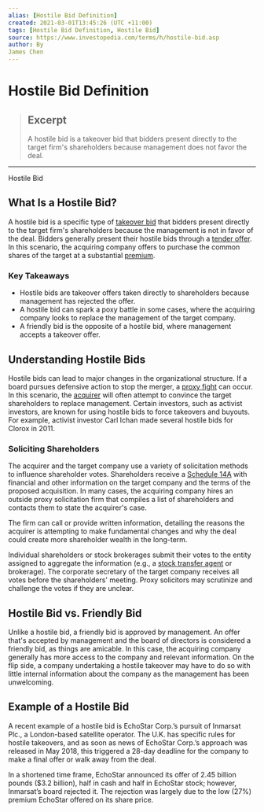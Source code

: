 ```yaml
---
alias: [Hostile Bid Definition]
created: 2021-03-01T13:45:26 (UTC +11:00)
tags: [Hostile Bid Definition, Hostile Bid]
source: https://www.investopedia.com/terms/h/hostile-bid.asp
author: By
James Chen
---
```


# Hostile Bid Definition

> ## Excerpt
> A hostile bid is a takeover bid that bidders present directly to the target firm's shareholders because management does not favor the deal.

---

Hostile Bid
## What Is a Hostile Bid?

A hostile bid is a specific type of [takeover bid](https://www.investopedia.com/terms/t/takeoverbid.asp) that bidders present directly to the target firm's shareholders because the management is not in favor of the deal. Bidders generally present their hostile bids through a [tender offer](https://www.investopedia.com/terms/t/tenderoffer.asp). In this scenario, the acquiring company offers to purchase the common shares of the target at a substantial [premium](https://www.investopedia.com/terms/p/premium.asp).

### Key Takeaways

-   Hostile bids are takeover offers taken directly to shareholders because management has rejected the offer.
-   A hostile bid can spark a poxy battle in some cases, where the acquiring company looks to replace the management of the target company.
-   A friendly bid is the opposite of a hostile bid, where management accepts a takeover offer.

## Understanding Hostile Bids

Hostile bids can lead to major changes in the organizational structure. If a board pursues defensive action to stop the merger, a [proxy fight](https://www.investopedia.com/terms/p/proxyfight.asp) can occur. In this scenario, the [acquirer](https://www.investopedia.com/terms/a/acquirer.asp) will often attempt to convince the target shareholders to replace management. Certain investors, such as activist investors, are known for using hostile bids to force takeovers and buyouts. For example, activist investor Carl Ichan made several hostile bids for Clorox in 2011.

### Soliciting Shareholders

The acquirer and the target company use a variety of solicitation methods to influence shareholder votes. Shareholders receive a [Schedule 14A](https://www.investopedia.com/terms/s/sec-form-def-14a.asp) with financial and other information on the target company and the terms of the proposed acquisition. In many cases, the acquiring company hires an outside proxy solicitation firm that compiles a list of shareholders and contacts them to state the acquirer's case.

The firm can call or provide written information, detailing the reasons the acquirer is attempting to make fundamental changes and why the deal could create more shareholder wealth in the long-term.

Individual shareholders or stock brokerages submit their votes to the entity assigned to aggregate the information (e.g., a [stock transfer agent](https://www.investopedia.com/terms/t/transferagent.asp) or brokerage). The corporate secretary of the target company receives all votes before the shareholders' meeting. Proxy solicitors may scrutinize and challenge the votes if they are unclear.

## Hostile Bid vs. Friendly Bid

Unlike a hostile bid, a friendly bid is approved by management. An offer that's accepted by management and the board of directors is considered a friendly bid, as things are amicable. In this case, the acquiring company generally has more access to the company and relevant information. On the flip side, a company undertaking a hostile takeover may have to do so with little internal information about the company as the management has been unwelcoming.

## Example of a Hostile Bid

A recent example of a hostile bid is EchoStar Corp.’s pursuit of Inmarsat Plc., a London-based satellite operator. The U.K. has specific rules for hostile takeovers, and as soon as news of EchoStar Corp.’s approach was released in May 2018, this triggered a 28-day deadline for the company to make a final offer or walk away from the deal.

In a shortened time frame, EchoStar announced its offer of 2.45 billion pounds ($3.2 billion), half in cash and half in EchoStar stock; however, Inmarsat’s board rejected it. The rejection was largely due to the low (27%) premium EchoStar offered on its share price.
